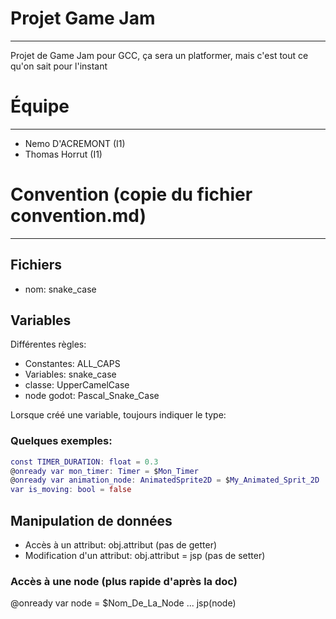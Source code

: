 
# Projet Game Jam

---

Projet de Game Jam pour GCC, ça sera un platformer, mais c'est tout ce qu'on sait pour l'instant

# Équipe

---

 - Nemo D'ACREMONT (I1)
 - Thomas Horrut (I1)


# Convention (copie du fichier convention.md)

---

## Fichiers
- nom: snake\_case

## Variables
Différentes règles:

- Constantes: ALL\_CAPS
- Variables: snake\_case
- classe: UpperCamelCase
- node godot: Pascal\_Snake\_Case

Lorsque créé une variable, toujours indiquer le type:

### Quelques exemples:
```gd
const TIMER_DURATION: float = 0.3 
@onready var mon_timer: Timer = $Mon_Timer
@onready var animation_node: AnimatedSprite2D = $My_Animated_Sprit_2D
var is_moving: bool = false
```

## Manipulation de données
- Accès à un attribut: obj.attribut  (pas de getter)
- Modification d'un attribut: obj.attribut = jsp  (pas de setter)

### Accès à une node (plus rapide d'après la doc)
@onready var node = $Nom\_De\_La\_Node
...
jsp(node)



